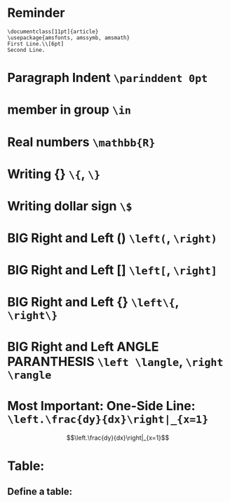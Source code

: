 # Reminder
```
\documentclass[11pt]{article}
\usepackage{amsfonts, amssymb, amsmath}
First Line.\\[6pt]
Second Line.
```

# Paragraph Indent ```\parinddent 0pt```

# member **in** group ```\in```

# Real numbers ```\mathbb{R}```

# Writing {} ```\{```, ```\}```

# Writing dollar sign ```\$```


# BIG Right and Left () ```\left(```, ```\right)```
# BIG Right and Left [] ```\left[```, ```\right]```
# BIG Right and Left {} ```\left\{```, ```\right\}```
# BIG Right and Left ANGLE PARANTHESIS ```\left \langle```, ```\right \rangle```
# Most Important: One-Side Line: ```\left.\frac{dy}{dx}\right|_{x=1}```
$$\left.\frac{dy}{dx}\right|_{x=1}$$

# Table:

## Define a table:

